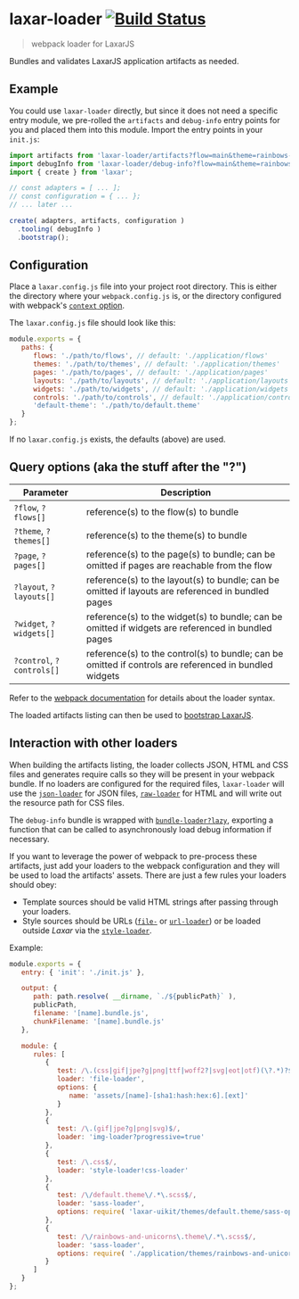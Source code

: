 # laxar-loader [![Build Status](https://travis-ci.org/LaxarJS/laxar-loader.svg?branch=master)](https://travis-ci.org/LaxarJS/laxar-loader)

> webpack loader for LaxarJS

Bundles and validates LaxarJS application artifacts as needed.


## Example

You could use `laxar-loader` directly, but since it does not need a specific entry module,
we pre-rolled the `artifacts` and `debug-info` entry points for you and placed them into this
module.
Import the entry points in your `init.js`:

```js
import artifacts from 'laxar-loader/artifacts?flow=main&theme=rainbows-and-unicorns';
import debugInfo from 'laxar-loader/debug-info?flow=main&theme=rainbows-and-unicorns';
import { create } from 'laxar';

// const adapters = [ ... ];
// const configuration = { ... };
// ... later ...

create( adapters, artifacts, configuration )
  .tooling( debugInfo )
  .bootstrap();
```




## Configuration

Place a `laxar.config.js` file into your project root directory.
This is either the directory where your `webpack.config.js` is, or the directory configured
with webpack's [`context` option][webpack-context].

The `laxar.config.js` file should look like this:

```js
module.exports = {
   paths: {
      flows: './path/to/flows', // default: './application/flows'
      themes: './path/to/themes', // default: './application/themes'
      pages: './path/to/pages', // default: './application/pages'
      layouts: './path/to/layouts', // default: './application/layouts'
      widgets: './path/to/widgets', // default: './application/widgets'
      controls: './path/to/controls', // default: './application/controls'
      'default-theme': './path/to/default.theme'
   }
};
```

If no `laxar.config.js` exists, the defaults (above) are used.


## Query options (aka the stuff after the "?")

| Parameter | Description |
| --------- | ----------- |
| `?flow`, `?flows[]` | reference(s) to the flow(s) to bundle |
| `?theme`, `?themes[]` | reference(s) to the theme(s) to bundle |
| `?page`, `?pages[]` | reference(s) to the page(s) to bundle; can be omitted if pages are reachable from the flow |
| `?layout`, `?layouts[]` | reference(s) to the layout(s) to bundle; can be omitted if layouts are referenced in bundled pages |
| `?widget`, `?widgets[]` | reference(s) to the widget(s) to bundle; can be omitted if widgets are referenced in bundled pages |
| `?control`, `?controls[]` | reference(s) to the control(s) to bundle; can be omitted if controls are referenced in bundled widgets |

Refer to the [webpack documentation][parse-query] for details about the loader syntax.

The loaded artifacts listing can then be used to [bootstrap LaxarJS][bootstrap].


## Interaction with other loaders

When building the artifacts listing, the loader collects JSON, HTML and CSS files and generates
require calls so they will be present in your webpack bundle. If no loaders are configured for the
required files, `laxar-loader` will use the [`json-loader`][json-loader] for JSON files,
[`raw-loader`][raw-loader] for HTML and will write out the resource path for CSS files.

The `debug-info` bundle is wrapped with [`bundle-loader?lazy`][bundle-loader], exporting a function
that can be called to asynchronously load debug information if necessary.

If you want to leverage the power of webpack to pre-process these artifacts, just add your loaders to
the webpack configuration and they will be used to load the artifacts' assets. There are just a few rules
your loaders should obey:

- Template sources should be valid HTML strings after passing through your loaders.
- Style sources should be URLs ([`file-`][file-loader] or [`url-loader`][url-loader]) or be loaded
  outside _Laxar_ via the [`style-loader`][style-loader].

Example:

```js
module.exports = {
   entry: { 'init': './init.js' },

   output: {
      path: path.resolve( __dirname, `./${publicPath}` ),
      publicPath,
      filename: '[name].bundle.js',
      chunkFilename: '[name].bundle.js'
   },

   module: {
      rules: [
         {
            test: /\.(css|gif|jpe?g|png|ttf|woff2?|svg|eot|otf)(\?.*)?$/,
            loader: 'file-loader',
            options: {
               name: 'assets/[name]-[sha1:hash:hex:6].[ext]'
            }
         },
         {
            test: /\.(gif|jpe?g|png|svg)$/,
            loader: 'img-loader?progressive=true'
         },
         {
            test: /\.css$/,
            loader: 'style-loader!css-loader'
         },
         {
            test: /\/default.theme\/.*\.scss$/,
            loader: 'sass-loader',
            options: require( 'laxar-uikit/themes/default.theme/sass-options' )
         },
         {
            test: /\/rainbows-and-unicorns\.theme\/.*\.scss$/,
            loader: 'sass-loader',
            options: require( './application/themes/rainbows-and-unicorns.theme/sass-options' )
         }
      ]
   }
};
```

[bootstrap]: https://laxarjs.org/docs/laxar-v2-latest/api/laxar/#laxar.create
[parse-query]: https://github.com/webpack/loader-utils#parsequery
[webpack-context]: https://webpack.js.org/configuration/entry-context/#context
[raw-loader]: https://github.com/webpack-contrib/raw-loader
[json-loader]: https://github.com/webpack-contrib/json-loader
[style-loader]: https://github.com/webpack-contrib/style-loader
[file-loader]: https://github.com/webpack-contrib/file-loader
[url-loader]: https://github.com/webpack-contrib/url-loader
[bundle-loader]: https://github.com/webpack-contrib/bundle-loader
